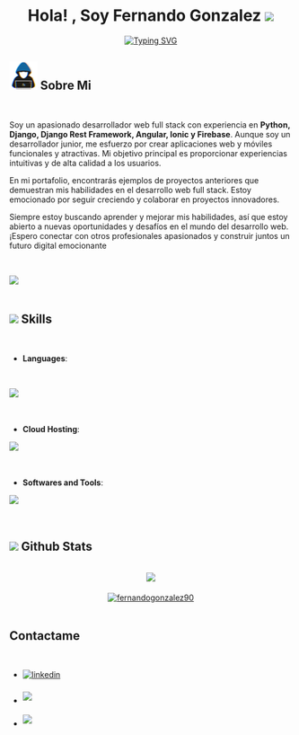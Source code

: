 <h1 align="center"><b>Hola! , Soy Fernando Gonzalez </b><img src="https://media.giphy.com/media/hvRJCLFzcasrR4ia7z/giphy.gif" width="35"></h1>
<!--  -->
<p align="center">
  <a href="https://github.com/DenverCoder1/readme-typing-svg"><img src="https://readme-typing-svg.herokuapp.com?font=Time+New+Roman&color=cyan&size=25&center=true&vCenter=true&width=600&height=100&lines=Frontend%20Developer;Python%20Developer;Operador%20Linux" alt="Typing SVG"></a>
</p>

## <picture><img src = "https://github.com/0xAbdulKhalid/0xAbdulKhalid/raw/main/assets/mdImages/about_me.gif" width = 50px></picture> **Sobre Mi**



<br>

<p>
  Soy un apasionado desarrollador web full stack con experiencia en <b>Python, Django, Django Rest Framework, Angular, Ionic y Firebase</b>. Aunque soy un desarrollador junior, me esfuerzo por crear aplicaciones web y móviles funcionales y atractivas. Mi objetivo principal es proporcionar experiencias intuitivas y de alta calidad a los usuarios.

En mi portafolio, encontrarás ejemplos de proyectos anteriores que demuestran mis habilidades en el desarrollo web full stack. Estoy emocionado por seguir creciendo y colaborar en proyectos innovadores.

Siempre estoy buscando aprender y mejorar mis habilidades, así que estoy abierto a nuevas oportunidades y desafíos en el mundo del desarrollo web. ¡Espero conectar con otros profesionales apasionados y construir juntos un futuro digital emocionante
</p>

<br>

<img src="https://user-images.githubusercontent.com/73097560/115834477-dbab4500-a447-11eb-908a-139a6edaec5c.gif"><br><br>

## <img src="https://media2.giphy.com/media/QssGEmpkyEOhBCb7e1/giphy.gif?cid=ecf05e47a0n3gi1bfqntqmob8g9aid1oyj2wr3ds3mg700bl&rid=giphy.gif" width ="25"><b> Skills</b>

<br>

<p align="center">

- **Languages**:
<br>
<p align="left">
  <a href="https://skillicons.dev">
    <img src="https://skillicons.dev/icons?i=html,css,js,ts,angular,react,python,django,fastapi,bash&perline=12" />
  </a>
</p>

<br>

- **Cloud Hosting**:
<p align="left">
  <a href="https://skillicons.dev">
    <img src="https://skillicons.dev/icons?i=firebase,github,netlify&perline=12" />
  </a>
</p>

<br >

- **Softwares and Tools**:
<p align="left">
  <a href="https://skillicons.dev">
    <img src="https://skillicons.dev/icons?i=git,github,gitlab,vscode&perline=12" />
  </a>
</p>

<br>

## <img src="https://media.giphy.com/media/iY8CRBdQXODJSCERIr/giphy.gif" width="35"><b> Github Stats </b>

<br>

<div align="center">

<a href="https://github.com/fernandogonzalez90/">
  <img src="https://github-readme-stats.vercel.app/api?username=fernandogonzalez90&include_all_commits=true&count_private=true&show_icons=true&line_height=20&title_color=6c91b2&icon_color=6c91b2&text_color=6c91b2&bg_color=383838,383838,383838" width="450"/>
  <br>
  <br>
  <img src="https://github-readme-stats.vercel.app/api/top-langs?username=fernandogonzalez90&show_icons=true&locale=en&layout=compact&line_height=20&title_color=6c91b2&icon_color=6c91b2&text_color=6c91b2&bg_color=383838,383838,383838" width="375"  alt="fernandogonzalez90"/>

</a>
</div>

<br>

## <b> Contactame</b>

<br>
<div align='left'>

<ul>

<li>
<a href="https://img.shields.io/badge/Gmail-D14836?style=for-the-badge&logo=gmail&logoColor=white" target="_blank">
<img src="https://img.shields.io/badge/linkedin:  Fernando Gonzalez-%2300acee.svg?color=405DE6&style=for-the-badge&logo=linkedin&logoColor=white" alt=linkedin style="margin-bottom: 5px;"/>
</a>
</li>

<br>

<li>
<a href="mailto:dev.gonzalezf@gmail.com" target="_blank">
<img src="https://img.shields.io/badge/:  Fernando Gonzalez-%23EA4335.svg?style=for-the-badge&logo=gmail&logoColor=white" t=mail style="margin-bottom: 5px;" />
</a>
</li>
<br>
<li>
<a href="mailto:dev.gonzalezf@gmail.com" target="_blank">
<img src="https://img.shields.io/badge/Portafolio-grey?style=for-the-badge" t=mail style="margin-bottom: 5px;" />
</a>
</li>
	
</ul>
</div>

